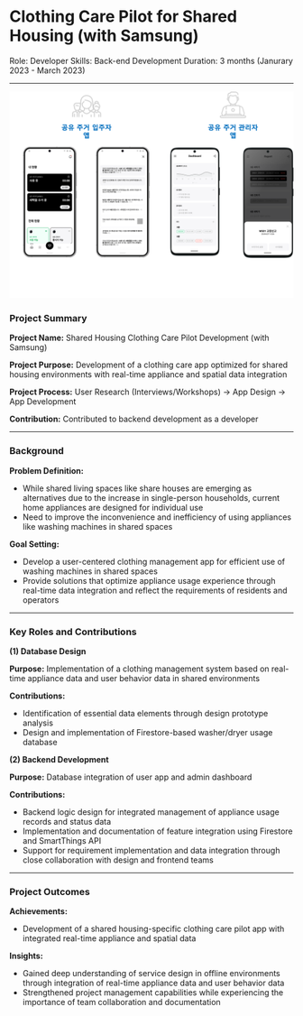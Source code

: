 # Clothing Care Pilot for Shared Housing (with Samsung)

Role: Developer
Skills: Back-end Development
Duration: 3 months (Janurary 2023 - March 2023)

---

![생활가전2 프로젝트 이미지](/images/haas2.png)

### Project Summary

**Project Name:** Shared Housing Clothing Care Pilot Development (with Samsung)

**Project Purpose:** Development of a clothing care app optimized for shared housing environments with real-time appliance and spatial data integration

**Project Process:** User Research (Interviews/Workshops) → App Design → App Development

**Contribution:** Contributed to backend development as a developer

---

### Background

**Problem Definition:**

- While shared living spaces like share houses are emerging as alternatives due to the increase in single-person households, current home appliances are designed for individual use
- Need to improve the inconvenience and inefficiency of using appliances like washing machines in shared spaces

**Goal Setting:**

- Develop a user-centered clothing management app for efficient use of washing machines in shared spaces
- Provide solutions that optimize appliance usage experience through real-time data integration and reflect the requirements of residents and operators

---

### Key Roles and Contributions

**(1) Database Design**

**Purpose:** Implementation of a clothing management system based on real-time appliance data and user behavior data in shared environments

**Contributions:**

- Identification of essential data elements through design prototype analysis
- Design and implementation of Firestore-based washer/dryer usage database

**(2) Backend Development**

**Purpose:** Database integration of user app and admin dashboard

**Contributions:**

- Backend logic design for integrated management of appliance usage records and status data
- Implementation and documentation of feature integration using Firestore and SmartThings API
- Support for requirement implementation and data integration through close collaboration with design and frontend teams

---

### Project Outcomes

**Achievements:**

- Development of a shared housing-specific clothing care pilot app with integrated real-time appliance and spatial data

**Insights:**

- Gained deep understanding of service design in offline environments through integration of real-time appliance data and user behavior data
- Strengthened project management capabilities while experiencing the importance of team collaboration and documentation